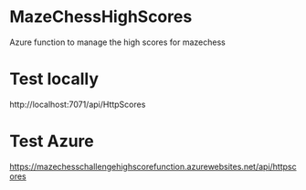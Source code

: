 # MazeChessHighScores
Azure function to manage the high scores for mazechess

# Test locally
http://localhost:7071/api/HttpScores

# Test Azure
https://mazechesschallengehighscorefunction.azurewebsites.net/api/httpscores